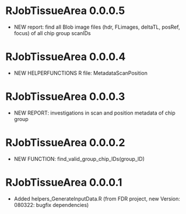 # RJobTissueArea 0.0.0.5

* NEW report: find all Blob image files (hdr, FLimages, deltaTL, posRef, focus) of all chip group scanIDs 

# RJobTissueArea 0.0.0.4

* NEW HELPERFUNCTIONS R file: MetadataScanPosition

# RJobTissueArea 0.0.0.3

* NEW REPORT: investigations in scan and position metadata of chip group

# RJobTissueArea 0.0.0.2

* NEW FUNCTION: find_valid_group_chip_IDs(group_ID)

# RJobTissueArea 0.0.0.1

* Added helpers_GenerateInputData.R (from FDR project, new Version: 080322: bugfix dependencies)
